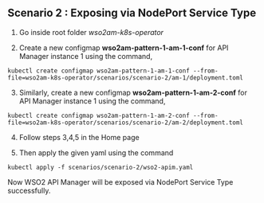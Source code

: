 ## Scenario 2 : Exposing via NodePort Service Type

1. Go inside root folder _wso2am-k8s-operator_

2. Create a new configmap **wso2am-pattern-1-am-1-conf** for API Manager instance 1 using the command,

```
kubectl create configmap wso2am-pattern-1-am-1-conf --from-file=wso2am-k8s-operator/scenarios/scenario-2/am-1/deployment.toml
```
3. Similarly, create a new configmap **wso2am-pattern-1-am-2-conf** for API Manager instance 1 using the command,
```
kubectl create configmap wso2am-pattern-1-am-2-conf --from-file=wso2am-k8s-operator/scenarios/scenario-2/am-2/deployment.toml
```
4. Follow steps 3,4,5 in the Home page

5. Then apply the given yaml using the command
```
kubectl apply -f scenarios/scenario-2/wso2-apim.yaml
```

Now WSO2 API Manager will be exposed via NodePort Service Type successfully.
